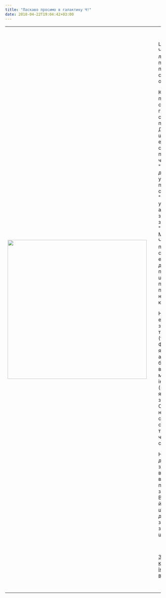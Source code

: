 ```yaml
---
title: "Ласкаво просимо в галактику Ч!"
date: 2018-04-22T19:04:42+03:00
---
```

<table >
  <tr>
    <td><img src="../img/galaxy-ch.png" height="450px"/></td>
    <td style="padding: 30px">
    <p>
      Це галактика Челленджерів - людей, що постійно покращують себе, команди та організації.
    </p>
    <p>
      Кожен новий пілот починає свою подорож галактикою з сузір'я "Я прийшов". Досить імовірно, що ейфорія та енергія нового старту швидко проведуть вас через пункт "Ознайомився" та дадуть усвідомлення плану дій, щоб із сузір'я "Визначився" увійти в цикл дій, аналізу та зворотнього зв'язку спіралі "Продуктивності".
      Метою Челенжера є перебування у спіралі задля ефективного досягнення поставлених цілей та потенційний перехід з неї у наступний вимір, коли прийде час.
    </p>
    <p>
      На кожному з етапів подорожі є загроза провалу в туманність "Фру" (туманність Фрустрації), для якої характерні апатія та бездіяльність, а вихід з якої часто може бути лише в інший вимір (залежно від того, як далеко в неї ви занурилися). Особливою небезпекою може стати несвідомий стрибок у туманність під час роботи у спіралі.
    </p>
    <p>
      Наш путівник дозволить вам зорієнтуватися у випадках, коли власні навігаційні пристрої дали збій. Використовуйте його для того, щоб визначитися, де ви знаходитеся, та зрозуміти, який шлях обрати.
    </p>
    <br/>
    <p>
    <a href="https://docs.google.com/document/d/1Ex8fconEKMX_H2ZMET6SXDu1ij-1n7uvRUYoYFWZd4k" class="btn btn-small btn-template-main" target="_blank">Завантажити канвас та інструкцію з використування</a>
    </p>
    </td>
  </tr>
</table>
<br/>
<br/>
